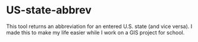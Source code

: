 # US-state-abbrev
This tool returns an abbreviation for an entered U.S. state (and vice versa). I made this to make my life easier while I work on a GIS project for school.
